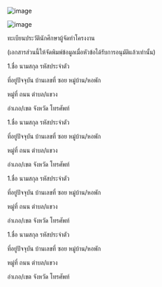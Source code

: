![image](https://github.com/user-attachments/assets/47b4fbe8-456d-47c5-8336-3ce41d0847fb)


![image](https://github.com/user-attachments/assets/bd9c7c47-6444-4010-9c33-6d636e9d82df)

ทะเบียนประวัตินักศึกษาผู้จัดทำโครงงาน

(เอกสารส่วนนี้ให้จัดพิมพ์ข้อมูลเมื่อหัวข้อได้รับการอนุมัติแล้วเท่านั้น)

1.ชื่อ นามสกุล รหัสประจำตัว

ที่อยู่ปัจจุบัน บ้านเลขที่ ซอย หมู่บ้าน/หอพัก

หมู่ที่ ถนน ตำบล/แขวง

อำเภอ/เขต จังหวัด โทรศัพท์

1.ชื่อ นามสกุล รหัสประจำตัว

ที่อยู่ปัจจุบัน บ้านเลขที่ ซอย หมู่บ้าน/หอพัก

หมู่ที่ ถนน ตำบล/แขวง

อำเภอ/เขต จังหวัด โทรศัพท์

1.ชื่อ นามสกุล รหัสประจำตัว

ที่อยู่ปัจจุบัน บ้านเลขที่ ซอย หมู่บ้าน/หอพัก

หมู่ที่ ถนน ตำบล/แขวง

อำเภอ/เขต จังหวัด โทรศัพท์

1.ชื่อ นามสกุล รหัสประจำตัว

ที่อยู่ปัจจุบัน บ้านเลขที่ ซอย หมู่บ้าน/หอพัก

หมู่ที่ ถนน ตำบล/แขวง

อำเภอ/เขต จังหวัด โทรศัพท์

